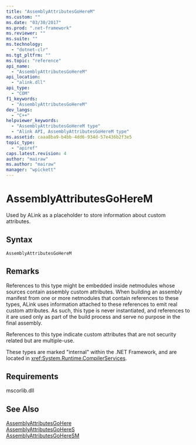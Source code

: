 ```yaml
---
title: "AssemblyAttributesGoHereM"
ms.custom: ""
ms.date: "03/30/2017"
ms.prod: ".net-framework"
ms.reviewer: ""
ms.suite: ""
ms.technology: 
  - "dotnet-clr"
ms.tgt_pltfrm: ""
ms.topic: "reference"
api_name: 
  - "AssemblyAttributesGoHereM"
api_location: 
  - "alink.dll"
api_type: 
  - "COM"
f1_keywords: 
  - "AssemblyAttributesGoHereM"
dev_langs: 
  - "C++"
helpviewer_keywords: 
  - "AssemblyAttributesGoHereM type"
  - "Alink API, AssemblyAttributesGoHereM type"
ms.assetid: caaa8ba9-b4bb-4dd6-934d-57e436b2f3e5
topic_type: 
  - "apiref"
caps.latest.revision: 4
author: "mairaw"
ms.author: "mairaw"
manager: "wpickett"
---
```

# AssemblyAttributesGoHereM
Used by ALink as a placeholder to store information about custom attributes.  
  
## Syntax  
  
```  
AssemblyAttributesGoHereM  
```  
  
## Remarks  
 References to this type might be embedded inside netmodules whose sources contain assembly custom attributes. When building an assembly manifest from one or more netmodules that contain references to these types, ALink uses information attached to these references to emit real custom attributes. As such, this type is never instantiated, and references to it are used only as part of the build process and serve no purpose in the final assembly.  
  
 References to this type indicate custom attributes that are not security related but are multiple-use.  
  
 These types are marked "internal" within the .NET Framework, and are located in <xref:System.Runtime.CompilerServices>.  
  
## Requirements  
 mscorlib.dll  
  
## See Also  
 [AssemblyAttributesGoHere](../../../../docs/framework/unmanaged-api/alink/assemblyattributesgohere.md)   
 [AssemblyAttributesGoHereS](../../../../docs/framework/unmanaged-api/alink/assemblyattributesgoheres.md)   
 [AssemblyAttributesGoHereSM](../../../../docs/framework/unmanaged-api/alink/assemblyattributesgoheresm.md)
